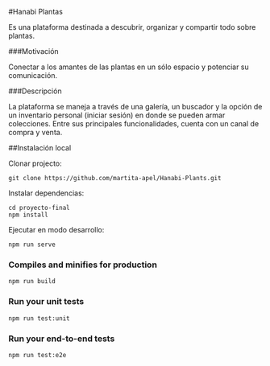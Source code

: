 #Hanabi Plantas

Es una plataforma destinada a descubrir, organizar y compartir todo sobre plantas.

###Motivación

Conectar a los amantes de las plantas en un sólo espacio y potenciar su comunicación.

###Descripción

La plataforma se maneja a través de una galería, un buscador y la opción de un inventario personal (iniciar sesión) en donde se pueden armar colecciones. Entre sus principales funcionalidades, cuenta con un canal de compra y venta.

##Instalación local

Clonar projecto:

```
git clone https://github.com/martita-apel/Hanabi-Plants.git
```

Instalar dependencias:

```
cd proyecto-final
npm install
```

Ejecutar en modo desarrollo:

```
npm run serve
```

### Compiles and minifies for production

```
npm run build
```

### Run your unit tests

```
npm run test:unit
```

### Run your end-to-end tests

```
npm run test:e2e
```
